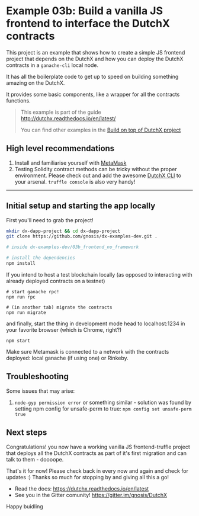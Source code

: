 # Example 03b: Build a vanilla JS frontend to interface the DutchX contracts
This project is an example that shows how to create a simple JS frontend project 
that depends on the DutchX and how you can deploy the DutchX contracts in a 
`ganache-cli` local node.

It has all the boilerplate code to get up to speed on building something
amazing on the DutchX. 

It provides some basic components, like a wrapper for all the contracts functions.

> This example is part of the guide http://dutchx.readthedocs.io/en/latest/
>
> You can find other examples in the [Build on top of DutchX project](https://github.com/gnosis/dx-examples-dev)

## High level recommendations
1. Install and familiarise yourself with [MetaMask](https://metamask.io)
2. Testing Solidity contract methods can be tricky without the proper environment. Please check out and add the awesome [DutchX CLI](https://github.com/gnosis/dx-examples-cli) to your arsenal. `truffle console` is also very handy!

----------------------------------

## Initial setup and starting the app locally
First you'll need to grab the project!
```bash
mkdir dx-dapp-project && cd dx-dapp-project
git clone https://github.com/gnosis/dx-examples-dev.git .

# inside dx-examples-dev/03b_frontend_no_framework

# install the dependencies
npm install
```
If you intend to host a test blockchain locally (as opposed to interacting with already deployed contracts on a testnet)

```
# start ganache rpc!
npm run rpc

# (in another tab) migrate the contracts
npm run migrate
```

 and finally, start the thing in development mode
 head to localhost:1234 in your favorite browser (which is Chrome, right?)

```
npm start
```

Make sure Metamask is connected to a network with the contracts deployed: local ganache (if using one) or Rinkeby.

## Troubleshooting
Some issues that may arise:
1. `node-gyp permission error` or something similar - solution was found by setting npm config for unsafe-perm to true: `npm config set unsafe-perm true`

## Next steps
Congratulations! you now have a working vanilla JS frontend-truffle project that deploys all the DutchX contracts as 
part of it's first migration and can talk to them - doooope.

That's it for now! Please check back in every now and again and check for updates :) Thanks so much for stopping by and giving all this a go!

* Read the docs: https://dutchx.readthedocs.io/en/latest
* See you in the Gitter comunity! https://gitter.im/gnosis/DutchX

Happy buidling
